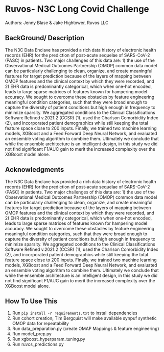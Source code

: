 Ruvos- N3C Long Covid Challenge
==============================
Authors: Jenny Blase & Jake Hightower, Ruvos LLC


BackGround/ Description
-----------------------

The N3C Data Enclave has provided a rich data history of electronic health records (EHR) for the prediction of post-acute sequelae of SARS-CoV-2 (PASC) in patients. Two major challenges of this data are: 1) the use of the Observational Medical Outcomes Partnership (OMOP) common data model can be particularly challenging to clean, organize, and create meaningful features for target prediction because of the layers of mapping between OMOP features and the clinical context by which they were recorded, and 2) EHR data is predominantly categorical, which when one-hot encoded, leads to large sparse matrices of features known for hampering model accuracy. We sought to overcome these obstacles by feature engineering meaningful condition categories, such that they were broad enough to capture the diversity of patient conditions but high enough in frequency to minimize sparsity. We aggregated conditions to the Clinical Classifications Software Refined v.2021.2 (CCSR) (1), used the Charlson Comorbidity Index (2), and incorporated patient demographics while still keeping the total feature space close to 200 inputs. Finally, we trained two machine learning models, XGBoost and a Feed Forward Deep Neural Network, and evaluated an ensemble voting algorithm to combine them. Ultimately we conclude that while the ensemble architecture is an intelligent design, in this study we did not find significant F1/AUC gain to merit the increased complexity over the XGBoost model alone.


Acknowledgments
---------------
The N3C Data Enclave has provided a rich data history of electronic health records (EHR) for the prediction of post-acute sequelae of SARS-CoV-2 (PASC) in patients. Two major challenges of this data are: 1) the use of the Observational Medical Outcomes Partnership (OMOP) common data model can be particularly challenging to clean, organize, and create meaningful features for target prediction because of the layers of mapping between OMOP features and the clinical context by which they were recorded, and 2) EHR data is predominantly categorical, which when one-hot encoded, leads to large sparse matrices of features known for hampering model accuracy. We sought to overcome these obstacles by feature engineering meaningful condition categories, such that they were broad enough to capture the diversity of patient conditions but high enough in frequency to minimize sparsity. We aggregated conditions to the Clinical Classifications Software Refined v.2021.2 (CCSR) (1), used the Charlson Comorbidity Index (2), and incorporated patient demographics while still keeping the total feature space close to 200 inputs. Finally, we trained two machine learning models, XGBoost and a Feed Forward Deep Neural Network, and evaluated an ensemble voting algorithm to combine them. Ultimately we conclude that while the ensemble architecture is an intelligent design, in this study we did not find significant F1/AUC gain to merit the increased complexity over the XGBoost model alone.

How To Use This
---------------

1. Run `pip install -r requirements.txt` to install dependencies
2. Run cohort creation, Tim Bergquist will make available synpuf synthetic OMOP data for repeatability
3. Run data_preparation.py (create OMAP Mappings & feature engineering)
4. Run model_prep.py
5. Run xgboost_hyperparam_tuning.py
6. Run ruvos_predictions.py
